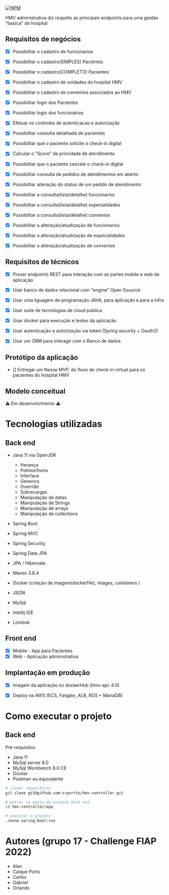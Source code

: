 
[![NPM](https://img.shields.io/npm/l/react)](https://github.com/srportto/portinvestimentos-pi/blob/master/LICENSE)


HMV administrativa diz respeito as principais endpoints para uma gestão "basica" de hospital


## Requisitos de negócios
- [x] Possibilitar o cadastro de funcionarios
- [x] Possibilitar o cadastro(SIMPLES) Pacientes
- [x] Possibilitar o cadastro(COMPLETO) Pacientes
- [x] Possibilitar o cadastro de unidades do hospital HMV
- [x] Possibilitar o cadastro de convenios associados ao HMV
- [x] Possibilitar login dos Pacientes
- [x] Possibilitar login dos funcionários
- [x] Efetuar os controles de autenticacao e autorização 
- [x] Possibilitar consulta detalhada de pacientes 
- [x] Possibilitar que o paciente solicite o check-in digital
- [x] Calcular o "Score" de prioridade de atendimento
- [x] Possibilitar que o paciente cancele o check-in digital
- [x] Possibilitar consulta de pedidos de atendimentos em aberto
- [x] Possibilitar alteração do status de um pedido de atendimento
- [x] Possibilitar a consulta(lista/detalhe) funcionarios
- [x] Possibilitar a consulta(lista/detalhe) especialidades
- [x] Possibilitar a consulta(lista/detalhe) convenios
- [x] Possibilitar a alteração/atualização de funcionarios
- [x] Possibilitar a alteração/atualização de especialidades
- [x] Possibilitar a alteração/atualização de convenios


## Requisitos de técnicos
- [x] Prover endpoints REST para interação com as partes mobile e web da aplicação
- [x] Usar banco de dados relacional com "engine" Open Souurce
- [x] Usar uma liguagem de programação JAVA, para aplicação e para a infra
- [x] Usar suite de tecnologias de cloud publica
- [x] Usar docker para execução e testes da aplicação
- [x] Usar autenticação e autorização via token (Spring security + Oauth2)
- [x] Usar um ORM para interagir com o Banco de dados


## Protótipo da aplicação
 - [] Entregar um Nesse MVP, do fluxo de check-in virtual para os pacientes do hospital HMV


## Modelo conceitual
 ⚠ Em desenvolvimento ⚠

# Tecnologias utilizadas
## Back end
- Java 11 via OpenJDK
  - Herança
  - Polimorfismo
  - Interface
  - Generics
  - Override
  - Sobrecargas 
  - Manipulação de datas
  - Manipulação de Strings  
  - Manipulação de arrays
  - Manipulação de collections    
- Spring Boot
- Spring MVC
- Spring Security
- Spring Data JPA  
- JPA / Hibernate
- Maven 3.8.4
- Docker (criação de imagem(dockerfile), images, containers )

- JSON
- MySql  
- Intellij IDE
- Lombok

## Front end
- [X] Mobile - App para Pacientes
- [X] Web - Aplicação administrativa

## Implantação em produção
- [x] Imagem da aplicação no dockerHub (hmv-api: 4.0)
- [x] Deploy na AWS (ECS, Fargate, ALB, RDS + MariaDB)


# Como executar o projeto

## Back end
Pré-requisitos: 
* Java 11
* MySql server 8.0
* MySql Workbench 8.0 CE
* Docker
* Postman ou equivalente


```bash
# clonar repositório
git clone git@github.com:srportto/hmv-controller.git

# entrar na pasta do projeto back end
cd hmv-controller/app

# executar o projeto
./mvnw spring-boot:run
```



# Autores (grupo 17 - Challenge FIAP 2022)
- Alan
- Caique Porto
- Carlos
- Gabriel
- Orlando


